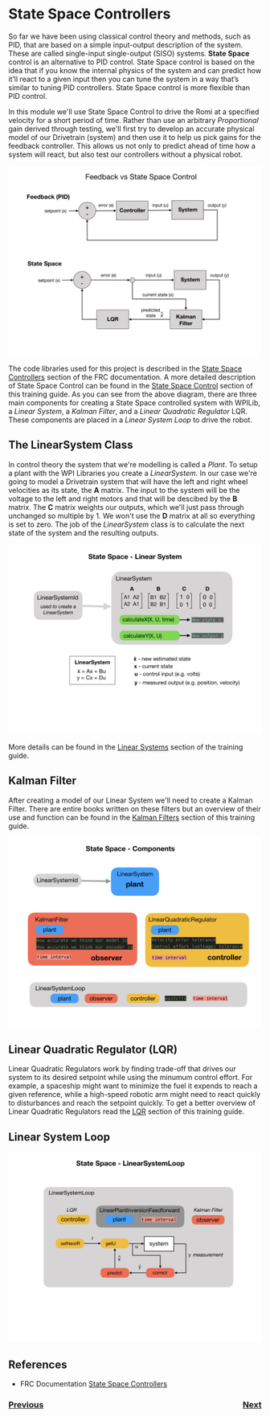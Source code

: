 # <a name="code"></a>State Space Controllers
So far we have been using classical control theory and methods, such as PID, that are based on a simple input-output description of the system. These are called single-input single-output (SISO) systems.  **State Space** control is an alternative to PID control.  State Space control is based on the idea that if you know the internal physics of the system and can predict how it’ll react to a given input then you can tune the system in a way that’s similar to tuning PID controllers.  State Space control is more flexible than PID control. 

In this module we'll use State Space Control to drive the Romi at a specified velocity for a short period of time.  Rather than use an arbitrary *Proportional* gain derived through testing, we'll first try to develop an accurate physical model of our Drivetrain (system) and then use it to help us pick gains for the feedback controller.  This allows us not only to predict ahead of time how a system will react, but also test our controllers without a physical robot.

![Feedback vs State Space](../images/Romi/Romi.056.jpeg)

The code libraries used for this project is described in the [State Space Controllers](https://docs.wpilib.org/en/stable/docs/software/advanced-controls/state-space/state-space-intro.html) section of the FRC documentation. A more detailed description of State Space Control can be found in the [State Space Control](../Concepts/Control/stateSpaceControl) section of this training guide.  As you can see from the above diagram, there are three main components for creating a State Space controlled system with WPILib, a *Linear System*, a *Kalman Filter*, and a *Linear Quadratic Regulator* LQR.  These components are placed in a *Linear System Loop* to drive the robot.

## The LinearSystem Class
In control theory the system that we're modelling is called a *Plant*.  To setup a plant with the WPI Libraries you create a *LinearSystem*.  In our case we're going to model a Drivetrain system that will have the left and right wheel velocities as its state, the **A** matrix.  The input to the system will be the voltage to the left and right motors and that will be descibed by the **B** matrix.  The **C** matrix weights our outputs, which we'll just pass through unchanged so multiple by 1.  We won't use the **D** matrix at all so everything is set to zero.  The job of the *LinearSystem* class is to calculate the next state of the system and the resulting outputs.

![Linear System](../images/Romi/Romi.057.jpeg)

More details can be found in the [Linear Systems](../Concepts/Dynamics/linearSystems) section of the training guide.

## Kalman Filter
After creating a model of our Linear System we'll need to create a Kalman Filter.  There are entire books written on these filters but an overview of their use and function can be found in the [Kalman Filters](../Concepts/OptimalEstimation/kalmanFilters) section of this training guide.

![State Space Components](../images/Romi/Romi.058.jpeg)

## Linear Quadratic Regulator (LQR)
Linear Quadratic Regulators work by finding trade-off that drives our system to its desired setpoint while using the minumum control effort. For example, a spaceship might want to minimize the fuel it expends to reach a given reference, while a high-speed robotic arm might need to react quickly to disturbances and reach the setpoint quickly.  To get a better overview of Linear Quadratic Regulators read the [LQR](../Concepts/Control/LQR) section of this training guide.

## Linear System Loop

![Linear System Loop](../images/Romi/Romi.059.jpeg)

## References
- FRC Documentation [State Space Controllers](https://docs.wpilib.org/en/stable/docs/software/advanced-controls/state-space/state-space-intro.html)

<h3><span style="float:left">
<a href="romiLineFollow">Previous</a></span>
<span style="float:right">
<a href="romiServos">Next</a></span></h3>
